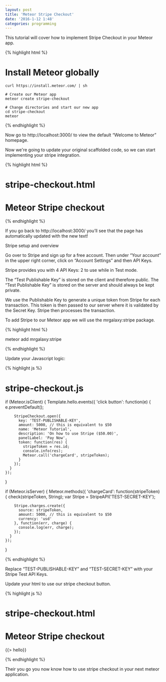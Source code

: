 ```yaml
---
layout: post
title: 'Meteor Stripe Checkout'
date: '2016-1-12 1:48'
categories: programming
---
```


This tutorial will cover how to implement Stripe Checkout in your Meteor app.


{% highlight html %}

# Install Meteor globally
    curl https://install.meteor.com/ | sh

    # Create our Meteor app
    meteor create stripe-checkout

    # Change directories and start our new app
    cd stripe-checkout
    meteor



{% endhighlight %}


Now go to http://localhost:3000/ to view the default “Welcome to Meteor” homepage.


Now we're going to update your original scaffolded code, so we can start implementing your stripe integration.




{% highlight html  %}
# stripe-checkout.html
   <head>
     <title>meteor-stripe-checkout</title>
   </head>

   <body>
     <h1>Meteor Stripe checkout</h1>


   </body>

   <template name="hello">
     <button>Pay with Stripe</button>
   </template>

{% endhighlight %}

If you go back to http://localhost:3000/ you’ll see that the page has automatically updated with the new text!

Stripe setup and overview

Go over to Stripe and sign up for a free account. Then under “Your account” in the upper right corner, click on “Account Settings” and then API Keys.

Stripe provides you with 4 API Keys: 2 to use while in Test mode.

The “Test Publishable Key” is stored on the client and therefore public. The “Test Publishable Key” is stored on the server and should always be kept private.

We use the Publishable Key to generate a unique token from Stripe for each transaction. This token is then passed to our server where it is validated by the Secret Key. Stripe then processes the transaction.

To add Stripe to our Meteor app we will use the mrgalaxy:stripe package.

{% highlight html %}


  meteor add mrgalaxy:stripe

{% endhighlight %}




  Update your Javascript logic:


{% highlight js %}

# stripe-checkout.js
  if (Meteor.isClient) {
    Template.hello.events({
      'click button': function(e) {
        e.preventDefault();

        StripeCheckout.open({
          key: 'TEST-PUBLISHABLE-KEY',
          amount: 5000, // this is equivalent to $50
          name: 'Meteor Tutorial',
          description: 'On how to use Stripe ($50.00)',
          panelLabel: 'Pay Now',
          token: function(res) {
            stripeToken = res.id;
            console.info(res);
            Meteor.call('chargeCard', stripeToken);
          }
        });
      }
    });
  }

  if (Meteor.isServer) {
    Meteor.methods({
      'chargeCard': function(stripeToken) {
        check(stripeToken, String);
        var Stripe = StripeAPI('TEST-SECRET-KEY');

        Stripe.charges.create({
          source: stripeToken,
          amount: 5000, // this is equivalent to $50
          currency: 'usd'
        }, function(err, charge) {
          console.log(err, charge);
        });
      }
    });
  }

  {% endhighlight %}


Replace “TEST-PUBLISHABLE-KEY” and “TEST-SECRET-KEY” with your Stripe Test API Keys.


Update your html to use our stripe checkout button.

{% highlight js %}
# stripe-checkout.html
   <head>
     <title>meteor-stripe-checkout</title>
   </head>

   <body>
     <h1>Meteor Stripe checkout</h1>

{{> hello}}
   </body>

   <template name="hello">
     <button>Pay with Stripe</button>
   </template>

{% endhighlight %}

Their you go you now know how to use stripe checkout in your next meteor application.
